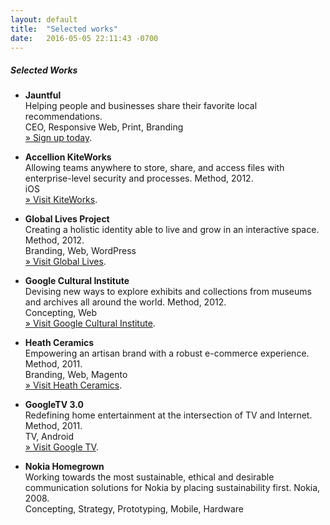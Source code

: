 ```yaml
---
layout: default
title:  "Selected works"
date:   2016-05-05 22:11:43 -0700
---
```

##### Selected Works

*   **Jauntful**  
    Helping people and businesses share their favorite local recommendations.  
    <span class="platform">CEO, Responsive Web, Print, Branding</span>  
    [» Sign up today](https://jauntful.com/).

*   **Accellion KiteWorks**  
    Allowing teams anywhere to store, share, and access files with enterprise-level security and processes. Method, 2012.  
    <span class="platform">iOS</span>  
    [» Visit KiteWorks](http://www.accellion.com/solutions/for-enterprise-it).

*   **Global Lives Project**  
    Creating a holistic identity able to live and grow in an interactive space. Method, 2012.  
    <span class="platform">Branding, Web, WordPress</span>  
    [» Visit Global Lives](http://globallives.org/).

*   **Google Cultural Institute**  
    Devising new ways to explore exhibits and collections from museums and archives all around the world. Method, 2012.  
    <span class="platform">Concepting, Web</span>  
    [» Visit Google Cultural Institute](https://www.google.com/culturalinstitute/u/0/home).

*   **Heath Ceramics**  
    Empowering an artisan brand with a robust e-commerce experience. Method, 2011.  
    <span class="platform">Branding, Web, Magento</span>  
    [» Visit Heath Ceramics](http://www.heathceramics.com/).

*   **GoogleTV 3.0**  
    Redefining home entertainment at the intersection of TV and Internet. Method, 2011.  
    <span class="platform">TV, Android</span>  
    [» Visit Google TV](http://www.android.com/tv/).

*   **Nokia Homegrown**  
    Working towards the most sustainable, ethical and desirable communication solutions for Nokia by placing sustainability first. Nokia, 2008.  
    <span class="platform">Concepting, Strategy, Prototyping, Mobile, Hardware</span>
